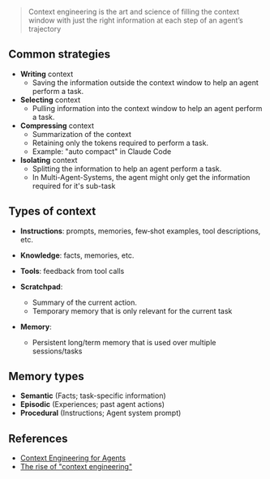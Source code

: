> Context engineering is the art and science of filling the context window with just the right information at each step of an agent’s trajectory


## Common strategies

- **Writing** context
	- Saving the information outside the context window to help an agent perform a task.
- **Selecting** context
	- Pulling information into the context window to help an agent perform a task.
- **Compressing** context
	- Summarization of the context
	- Retaining only the tokens required to perform a task.
	- Example: "auto compact" in Claude Code
- **Isolating** context
	- Splitting the information to help an agent perform a task.
	- In Multi-Agent-Systems, the agent might only get the information required for it's sub-task

## Types of context

- **Instructions**: prompts, memories, few‑shot examples, tool descriptions, etc.
- **Knowledge**: facts, memories, etc.
- **Tools**: feedback from tool calls

- **Scratchpad**:
	- Summary of the current action.
	- Temporary memory that is only relevant for the current task
- **Memory**:
	- Persistent long/term memory that is used over multiple sessions/tasks

## Memory types

- **Semantic** (Facts; task-specific information)
- **Episodic** (Experiences; past agent actions)
- **Procedural** (Instructions; Agent system prompt)

## References

- [Context Engineering for Agents](https://mirror-feeling-d80.notion.site/Context-Engineering-for-Agents-21f808527b17802db4b1c84a068a0976)
- [The rise of "context engineering"](https://blog.langchain.com/the-rise-of-context-engineering/)
